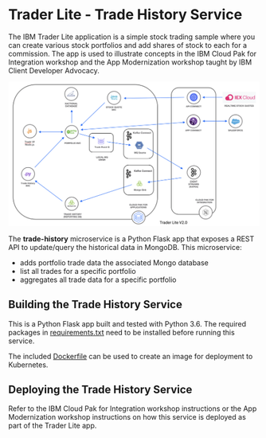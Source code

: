 #  Trader Lite - Trade History Service

The IBM Trader Lite application is a simple stock trading sample where you can create various stock portfolios and add shares of stock to each for a commission. The app is used to illustrate concepts in the IBM Cloud Pak for Integration workshop and the App Modernization workshop taught by IBM Client Developer Advocacy.

![Architectural Diagram](architecture.png)

The **trade-history** microservice is a Python Flask app that exposes a REST API to update/query the historical data in MongoDB. This microservice:

   * adds portfolio trade data the associated Mongo database
   * list all trades for a specific portfolio
   * aggregates all trade data for a specific portfolio

## Building the Trade History Service

This is a Python Flask app built and tested with Python 3.6. The required packages in [requirements.txt](requirements.txt) need to be installed before running this service.

The included [Dockerfile](Dockerfile) can be used to create an image for deployment to Kubernetes.

## Deploying the Trade History  Service

Refer to the IBM Cloud Pak for Integration workshop instructions or the App Modernization workshop instructions on how this service is deployed as part of the Trader Lite app.
